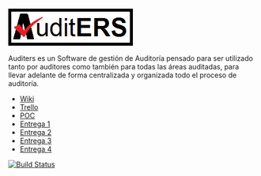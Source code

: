 
![](https://github.com/eschafir/tpi-audites-centralized/blob/master/auditers.png)

Auditers es un Software de gestión de Auditoría pensado para ser utilizado tanto por auditores como también para todas las áreas auditadas, para llevar adelante de forma centralizada y organizada todo el proceso de auditoría.

* [Wiki](https://github.com/eschafir/tpi-audites-centralized/wiki)
* [Trello](https://trello.com/b/DpnhgKCe/tip-audites)
* [POC](https://github.com/eschafir/tpi-audites-centralized/blob/master/Prueba%20de%20Concepto.docx)
* [Entrega 1](https://github.com/eschafir/tpi-audites-centralized/blob/master/TIP%20AuditERS%20-%20Entrega%201.docx)
* [Entrega 2](https://github.com/eschafir/tpi-audites-centralized/blob/master/TIP%20AuditERS%20-%20Entrega%202.docx)
* [Entrega 3](https://github.com/eschafir/tpi-audites-centralized/blob/master/TIP%20AuditERS%20-%20Entrega%203.docx)
* [Entrega 4](https://github.com/eschafir/tpi-audites-centralized/blob/master/TIP%20AuditERS%20-%20Entrega%204.docx)

[![Build Status](https://travis-ci.org/eschafir/tip-auditers-dom.svg?branch=master)](https://travis-ci.org/eschafir/tip-auditers-dom)
